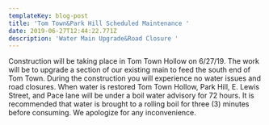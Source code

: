 ```yaml
---
templateKey: blog-post
title: 'Tom Town&Park Hill Scheduled Maintenance '
date: 2019-06-27T12:44:22.771Z
description: 'Water Main Upgrade&Road Closure '
---
```

Construction will be taking place in Tom Town Hollow on 6/27/19.  The work will be to upgrade a section of our existing main to feed the south end of Tom Town. During the construction you will experience no water issues and road closures.  When water is restored Tom Town Hollow, Park Hill, E. Lewis Street, and Pace lane will be under a boil water advisory for 72 hours.  It is recommended that water is brought to a rolling boil for three (3) minutes before consuming.  We apologize for any inconvenience.

